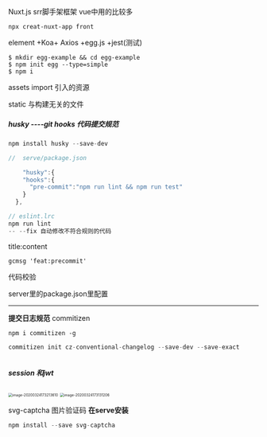 Nuxt.js  srr脚手架框架 vue中用的比较多

`npx creat-nuxt-app front`

element +Koa+ Axios  +egg.js +jest(测试)





```
$ mkdir egg-example && cd egg-example
$ npm init egg --type=simple
$ npm i
```

assets import 引入的资源

static 与构建无关的文件



##### husky  ----git hooks 代码提交规范

```js
npm install husky --save-dev
```

```js
//  serve/package.json

    "husky":{
    "hooks":{
      "pre-commit":"npm run lint && npm run test"
    }
  },

```

```js
// eslint.lrc
npm run lint
-- --fix 自动修改不符合规则的代码
```

title:content

```
gcmsg 'feat:precommit'
```

代码校验

server里的package.json里配置

------

**提交日志规范**  commitizen

`npm i commitizen -g`

```js
commitizen init cz-conventional-changelog --save-dev --save-exact
```

```js

```

##### session 和jwt

<img src="C:\Users\admin\AppData\Roaming\Typora\typora-user-images\image-20200324173213610.png" alt="image-20200324173213610" style="zoom:50%;" />

<img src="C:\Users\admin\AppData\Roaming\Typora\typora-user-images\image-20200324173131206.png" alt="image-20200324173131206" style="zoom:50%;" />





svg-captcha 图片验证码  **在serve安装**

```js
npm install --save svg-captcha
```



